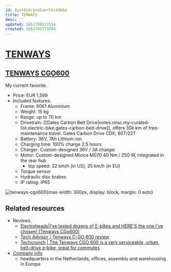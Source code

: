 ```yaml
---
id: 8yvt8c8rpvo5aerh5c43bbp
title: TENWAYS
desc: ''
updated: 1651789537514
created: 1651701379764
---
```

# [TENWAYS](https://www.tenways.com/)

## [TENWAYS CGO600](https://www.tenways.com/products/cgo600)

My current favorite.

- Price: EUR 1,599
- Included features:
    - Frame: 6061 Aluminium
    - Weight: 15 kg
    - Range: up to 70 km
    - Drivetrain: [[Gates Carbon Belt Drive|notes.misc.my-curated-list.electric-bike.gates-carbon-belt-drive]], offers 30k km of free-maintenance travel. Gates Carbon Drive CDX, 60T/22T
    - Battery: 36V, 7Ah Lithium-ion
    - Charging time: 100% charge 2.5 hours
    - Charger: Custom-designed 36V / 3A charger
    - Motor: Custom-designed Mivice M070 40 Nm / 250 W, integrated in the rear hub
        - top speed: 32 km/h (in US), 25 km/h (in EU)
    - Torque sensor
    - Hydraulic disc brakes
    - IP rating: IP65

![tenways-cgo600](https://cdn.shopify.com/s/files/1/0563/3926/7733/products/p3_698x.png?v=1651620998){max-width: 300px, display: block, margin: 0 auto}

## Related resources

- Reviews
    - [Electroheads|I've tested dozens of E-bikes and HERE'S the one I've chosen! (Tenways CGo600)](https://www.youtube.com/watch?v=d5gygPVTfOA)
    - [Tech Advisor | Tenways C-GO 600 review](https://www.techadvisor.com/review/tenways-c-go-600-review-3807952/)
    - [Techcrunch | The Tenways CGO 600 is a very serviceable, urban, belt-drive e-bike, great for commutes](https://techcrunch.com/2021/10/28/the-tenways-cgo-600-is-a-very-serviceable-urban-belt-drive-e-bike-great-for-commutes/)
- [Company info](https://www.tenways.com/pages/about-us)
    - headquarters in the Netherlands, offices, assembly and warehousing in Europe
